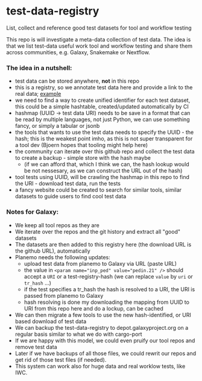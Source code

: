 # test-data-registry
List, collect and reference good test datasets for tool and workflow testing

This repo is will investigate a meta-data collection of test data. The idea is that we list test-data useful work tool and workflow testing and share them across
communities, e.g. Galaxy, Snakemake or Nextflow.

### The idea in a nutshell:

* test data can be stored anywhere, __not__ in this repo
* this is a registry, so we annotate test data here and provide a link to the real data; [example](https://github.com/bgruening/test-data-registry/blob/main/registry/fasta.yaml)
* we need to find a way to create unified identifier for each test dataset, this could be a simple hashtable, created/updated automatically by CI
* hashmap (UUID -> test data URI) needs to be save in a format that can be read by multiple languages, not just Python, we can use something fancy, or simply a tabular or jsonb
* the tools that wants to use the test data needs to specify the UUID - the hash; this is the weakest point imho, as this is not super transparent for a tool dev (Bjoern hopes that tooling might help here)
* the community can iterate over this github repo and collect the test data to create a backup - simple store with the hash maybe
  * (if we can afford that, which I think we can, the hash lookup would be not nessesary, as we can construct the URL out of the hash)
* tool tests using UUID, will be crawling the hashmap in this repo to find the URI - download test data, run the tests
* a fancy website could be created to search for similar tools, similar datasets to guide users to find cool test data

### Notes for Galaxy:

* We keep all tool repos as they are
* We iterate over the repos and the git history and extract all "good" datasets
* The datasets are then added to this registry here (the download URL is the github URL), automatically
* Planemo needs the following updates:
  * upload test data from planemo to Galaxy via URL (paste URL)
  * the value in `<param name="inp_ped" value="pedin.21" />` should accept a `URI` or a test-registry-hash (we can replace `value` by `uri` or `tr_hash` ...)
  * if the test specifies a tr_hash the hash is resolved to a URI, the URI is passed from planemo to Galaxy
  * hash resolving is done my downloading the mapping from UUID to URI from this repo here and do a lockup, can be cached
* We can then migrate a few tools to use the new hash-identified, or URI based download of test data
* We can backup the test-data-registry to depot.galaxyproject.org on a regular basis similar to what we do with cargo-port
* If we are happy with this model, we could even pruify our tool repos and remove test data
* Later if we have backups of all those files, we could rewrit our repos and get rid of those test files (if needed).
* This system can work also for huge data and real worklow tests, like IWC. 
